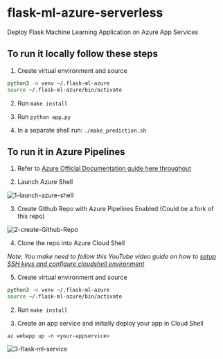 # flask-ml-azure-serverless
Deploy Flask Machine Learning Application on Azure App Services

## To run it locally follow these steps

1.  Create virtual environment and source

```bash
python3 -m venv ~/.flask-ml-azure
source ~/.flask-ml-azure/bin/activate
```

2.  Run `make install`

3.  Run `python app.py`

4.  In a separate shell run: `./make_prediction.sh`

## To run it in Azure Pipelines

1.  Refer to [Azure Official Documentation guide here throughout](https://docs.microsoft.com/en-us/azure/devops/pipelines/ecosystems/python-webapp?view=azure-devops)

2. Launch Azure Shell  

![1-launch-azure-shell](https://user-images.githubusercontent.com/58792/89555246-cc169e00-d7dd-11ea-8164-88caa1b8beba.png)

3.  Create Github Repo with Azure Pipelines Enabled (Could be a fork of this repo)

![2-create-Github-Repo](https://user-images.githubusercontent.com/58792/89555912-a3db6f00-d7de-11ea-9d2f-5ac030b43ec9.png)

4. Clone the repo into Azure Cloud Shell

*Note:  You make need to follow this YouTube video guide on how to [setup SSH keys and configure cloudshell environment](https://www.youtube.com/watch?v=3vtBAfPjQus)*

5.  Create virtual environment and source

```bash
python3 -m venv ~/.flask-ml-azure
source ~/.flask-ml-azure/bin/activate
```

2.  Run `make install`

3.  Create an app service and initially deploy your app in Cloud Shell

`az webapp up -n <your-appservice>`

![3-flask-ml-service](https://user-images.githubusercontent.com/58792/89557009-2e709e00-d7e0-11ea-9b31-9090c8067a10.png)



